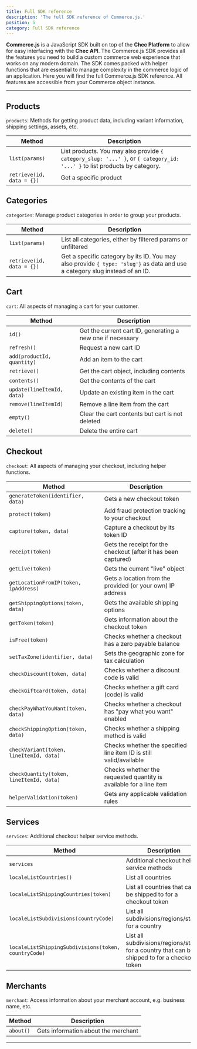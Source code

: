 ```yaml
---
title: Full SDK reference
description: 'The full SDK reference of Commerce.js.'
position: 5
category: Full SDK reference
---
```


**Commerce.js** is a JavaScript SDK built on top of the **Chec Platform** to allow for easy interfacing with the **Chec
API**. The Commerce.js SDK provides all the features you need to build a custom commerce web experience that works on any
modern domain. The SDK comes packed with helper functions that are essential to manage complexity in the commerce logic
of an application. Here you will find the full Commerce.js SDK reference. All features are accessible from your Commerce
object instance.

---

## Products

`products`: Methods for getting product data, including variant information, shipping settings, assets, etc.

| Method | Description |
| -------------------- | ----------- |
| `list(params)`       | List products. You may also provide `{ category_slug: '...' }`, or `{ category_id: '...' }` to list products by category. |
| `retrieve(id, data = {})`  | Get a specific product |

## Categories

`categories`: Manage product categories in order to group your products.

| Method | Description |
| -------------------- | ----------- |
| `list(params)`       | List all categories, either by filtered params or unfiltered |
| `retrieve(id, data = {})`  |  Get a specific category by its ID. You may also provide `{ type: 'slug'}` as data and use a category slug instead of an ID.  |

## Cart

`cart`: All aspects of managing a cart for your customer.

| Method | Description |
| -------------------- | ----------- |
| `id()`       | Get the current cart ID, generating a new one if necessary |
| `refresh()`  | Request a new cart ID |
| `add(productId, quantity)`  | Add an item to the cart |
| `retrieve()` | Get the cart object, including contents |
| `contents()` | Get the contents of the cart |
| `update(lineItemId, data)` | Update an existing item in the cart |
| `remove(lineItemId)` | Remove a line item from the cart |
| `empty()` | Clear the cart contents but cart is not deleted |
| `delete()` | Delete the entire cart |

## Checkout

`checkout`: All aspects of managing your checkout, including helper functions.

| Method | Description |
| -------------------- | ----------- |
| `generateToken(identifier, data)` | Gets a new checkout token |
| `protect(token)`  | Add fraud protection tracking to your checkout  |
| `capture(token, data)`  | Capture a checkout by its token ID  |
| `receipt(token)`  | Gets the receipt for the checkout (after it has been captured)  |
| `getLive(token)`  | Gets the current "live" object  |
| `getLocationFromIP(token, ipAddress)`  | Gets a location from the provided (or your own) IP address  |
| `getShippingOptions(token, data)`  | Gets the available shipping options  |
| `getToken(token)`  | Gets information about the checkout token  |
| `isFree(token)`  | Checks whether a checkout has a zero payable balance  |
| `setTaxZone(identifier, data)`  | Sets the geographic zone for tax calculation  |
| `checkDiscount(token, data)`  | Checks whether a discount code is valid  |
| `checkGiftcard(token, data)`  | Checks whether a gift card (code) is valid  |
| `checkPayWhatYouWant(token, data)`  | Checks whether a checkout has "pay what you want" enabled  |
| `checkShippingOption(token, data)`  | Checks whether a shipping method is valid  |
| `checkVariant(token, lineItemId, data)`  | Checks whether the specified line item ID is still valid/available  |
| `checkQuantity(token, lineItemId, data)`  | Checks whether the requested quantity is available for a line item  |
| `helperValidation(token)`  | Gets any applicable validation rules  |

## Services

`services`: Additional checkout helper service methods.

| Method | Description |
| -------------------- | ----------- |
| `services`  | Additional checkout helper service methods |
| `localeListCountries()` | List all countries |
| `localeListShippingCountries(token)` | List all countries that can be shipped to for a checkout token |
| `localeListSubdivisions(countryCode)` | List all subdivisions/regions/states for a country |
| `localeListShippingSubdivisions(token, countryCode)` | List all subdivisions/regions/states for a country that can be shipped to for a checkout token |

## Merchants

`merchant`: Access information about your merchant account, e.g. business name, etc.

| Method | Description |
| -------------------- | ----------- |
| `about()`       | Gets information about the merchant |


---
